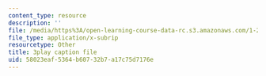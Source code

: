 ```yaml
---
content_type: resource
description: ''
file: /media/https%3A/open-learning-course-data-rc.s3.amazonaws.com/1-258j-public-transportation-systems-spring-2017/58023eaf5364b60732b7a17c75d7176e_FTwuE36SUA.srt
file_type: application/x-subrip
resourcetype: Other
title: 3play caption file
uid: 58023eaf-5364-b607-32b7-a17c75d7176e
---
```

